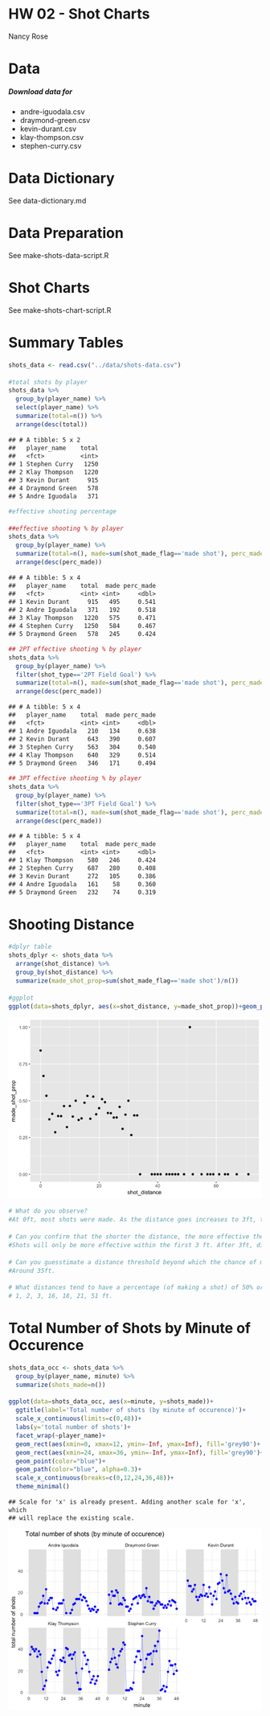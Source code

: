 HW 02 - Shot Charts
================
Nancy Rose

Data
====

##### Download data for

-   andre-iguodala.csv
-   draymond-green.csv
-   kevin-durant.csv
-   klay-thompson.csv
-   stephen-curry.csv

Data Dictionary
===============

See data-dictionary.md

Data Preparation
================

See make-shots-data-script.R

Shot Charts
===========

See make-shots-chart-script.R

Summary Tables
==============

``` r
shots_data <- read.csv("../data/shots-data.csv")

#total shots by player
shots_data %>%
  group_by(player_name) %>%
  select(player_name) %>%
  summarize(total=n()) %>%
  arrange(desc(total))
```

    ## # A tibble: 5 x 2
    ##   player_name    total
    ##   <fct>          <int>
    ## 1 Stephen Curry   1250
    ## 2 Klay Thompson   1220
    ## 3 Kevin Durant     915
    ## 4 Draymond Green   578
    ## 5 Andre Iguodala   371

``` r
#effective shooting percentage

##effective shooting % by player
shots_data %>%
  group_by(player_name) %>%
  summarize(total=n(), made=sum(shot_made_flag=='made shot'), perc_made=made/total)%>%
  arrange(desc(perc_made))
```

    ## # A tibble: 5 x 4
    ##   player_name    total  made perc_made
    ##   <fct>          <int> <int>     <dbl>
    ## 1 Kevin Durant     915   495     0.541
    ## 2 Andre Iguodala   371   192     0.518
    ## 3 Klay Thompson   1220   575     0.471
    ## 4 Stephen Curry   1250   584     0.467
    ## 5 Draymond Green   578   245     0.424

``` r
## 2PT effective shooting % by player
shots_data %>%
  group_by(player_name) %>%
  filter(shot_type=='2PT Field Goal') %>%
  summarize(total=n(), made=sum(shot_made_flag=='made shot'), perc_made=made/total)%>%
  arrange(desc(perc_made))
```

    ## # A tibble: 5 x 4
    ##   player_name    total  made perc_made
    ##   <fct>          <int> <int>     <dbl>
    ## 1 Andre Iguodala   210   134     0.638
    ## 2 Kevin Durant     643   390     0.607
    ## 3 Stephen Curry    563   304     0.540
    ## 4 Klay Thompson    640   329     0.514
    ## 5 Draymond Green   346   171     0.494

``` r
## 3PT effective shooting % by player
shots_data %>%
  group_by(player_name) %>%
  filter(shot_type=='3PT Field Goal') %>%
  summarize(total=n(), made=sum(shot_made_flag=='made shot'), perc_made=made/total)%>%
  arrange(desc(perc_made))
```

    ## # A tibble: 5 x 4
    ##   player_name    total  made perc_made
    ##   <fct>          <int> <int>     <dbl>
    ## 1 Klay Thompson    580   246     0.424
    ## 2 Stephen Curry    687   280     0.408
    ## 3 Kevin Durant     272   105     0.386
    ## 4 Andre Iguodala   161    58     0.360
    ## 5 Draymond Green   232    74     0.319

Shooting Distance
=================

``` r
#dplyr table
shots_dplyr <- shots_data %>%
  arrange(shot_distance) %>%
  group_by(shot_distance) %>%
  summarize(made_shot_prop=sum(shot_made_flag=='made shot')/n())

#ggplot
ggplot(data=shots_dplyr, aes(x=shot_distance, y=made_shot_prop))+geom_point()
```

![](../images/unnamed-chunk-2-1.png)

``` r
# What do you observe?
#At 0ft, most shots were made. As the distance goes increases to 3ft, the proportion of shots made drops quickly to 45%. From 3ft to 35ft, the proportion remains loosly around 45%, with a range from 25% to 50%. After 35ft, no shots were made, except for one shot at 51ft.

# Can you confirm that the shorter the distance, the more effective the shots?
#Shots will only be more effective within the first 3 ft. After 3ft, distance does not matter much in determining whether you will get the shot or not.

# Can you guesstimate a distance threshold beyond which the chance of making a successful shot is basically null?
#Around 35ft.

# What distances tend to have a percentage (of making a shot) of 50% or more?
# 1, 2, 3, 16, 18, 21, 51 ft.
```

Total Number of Shots by Minute of Occurence
============================================

``` r
shots_data_occ <- shots_data %>%
  group_by(player_name, minute) %>%
  summarize(shots_made=n())

ggplot(data=shots_data_occ, aes(x=minute, y=shots_made))+
  ggtitle(label='Total number of shots (by minute of occurence)')+
  scale_x_continuous(limits=c(0,48))+
  labs(y='total number of shots')+
  facet_wrap(~player_name)+
  geom_rect(aes(xmin=0, xmax=12, ymin=-Inf, ymax=Inf), fill='grey90')+
  geom_rect(aes(xmin=24, xmax=36, ymin=-Inf, ymax=Inf), fill='grey90')+
  geom_point(color="blue")+
  geom_path(color="blue", alpha=0.3)+
  scale_x_continuous(breaks=c(0,12,24,36,48))+
  theme_minimal()
```

    ## Scale for 'x' is already present. Adding another scale for 'x', which
    ## will replace the existing scale.

![](../images/unnamed-chunk-3-1.png)

